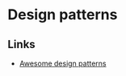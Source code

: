 # Design patterns
## Links
- [Awesome design patterns](https://github.com/DovAmir/awesome-design-patterns#readme)